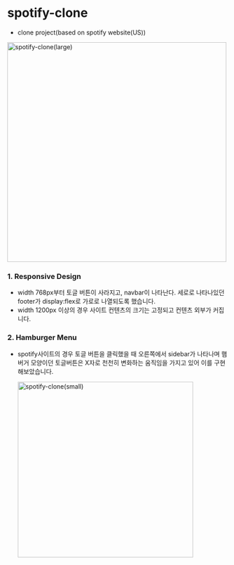 # spotify-clone
- clone project(based on spotify website(US))

<img width="500" alt="spotify-clone(large)" src="https://user-images.githubusercontent.com/71512593/126678017-edaa246c-aa1a-48b3-85e5-a3ce81ca1ad0.gif"/>

### 1. Responsive Design
- width 768px부터 토글 버튼이 사라지고, navbar이 나타난다. 
  세로로 나타나있던 footer가 display:flex로 가로로 나열되도록 했습니다.
- width 1200px 이상의 경우 사이트 컨텐츠의 크기는 고정되고 컨텐츠 외부가 커집니다.

### 2. Hamburger Menu
- spotify사이트의 경우 토글 버튼을 클릭했을 때 오른쪽에서 sidebar가 나타나며
  햄버거 모양이던 토글버튼은 X자로 천천히 변화하는 움직임을 가지고 있어 이를 구현해보았습니다.
  
  <img width="400" alt="spotify-clone(small)" src="https://user-images.githubusercontent.com/71512593/126675460-a7bdcac0-c051-4c32-a013-5bf9f20ce802.gif"/>
 

